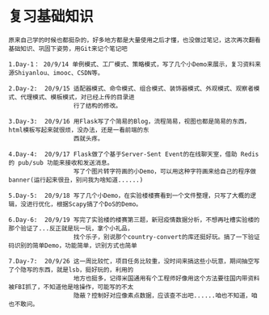 # 复习基础知识

    原来自己学的时候也都挺杂的，好多地方都是大量使用之后才懂，也没做过笔记，这次再次翻看基础知识、巩固下姿势，用Git来记个笔记吧
  
    1.Day-1： 20/9/14 单例模式、工厂模式、策略模式，写了几个小Demo来展示，复习资料来源Shiyanlou、imooc、CSDN等。
  
    2.Day-2:  20/9/15 适配器模式、命令模式、组合模式、装饰器模式、外观模式、观察者模式、代理模式、模板模式，对已经上传的目录进
                      行了结构的修改。
    
    3.Day-3:  20/9/16 用Flask写了个简易的Blog，流程简易，视图也都是简易的东西，html模板写起来就很烦，没办法，还是一看前端的东
                      西就头疼。
    
    4.Day-4:  20/9/17 Flask做了个基于Server-Sent Event的在线聊天室，借助 Redis 的 pub/sub 功能来接收和发送消息。
                      写了个图片转字符画的小Demo，可以用这种字符画来给自己的程序做banner(运行起来很丑，别问我为啥知道......)
    
    5.Day-5:  20/9/18 写了几个小Demo，在实验楼楼赛看到一个文件整理，只写了大概的逻辑，没进行优化，根据Scapy搞了个DoS的Demo。
    
    6.Day-6:  20/9/19 写完了实验楼的楼赛第三题，新冠疫情数据分析，不想再吐槽实验楼的那个验证了...反正就是玩一玩，拿个小礼品，
                      找个乐子，别说那个country-convert的库还挺好玩。搞了一下验证码识别的简单Demo，功能简单，识别方式也简单
    
    7.Day-7:  20/9/26 这一周比较忙，项目任务比较重，没时间来搞这些小玩意，期间抽空写了个隐写的东西，就是lsb，挺好玩的，利用的
                      地方也挺多，记得米国通用有个工程师好像用这个方法要往国内带资料被FBI抓了，不知道他是啥操作，可能写的不太
                      隐蔽？控制好对应像素点数据，应该查不出吧......咱也不知道，咱也不敢问。
                      
                                        